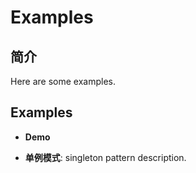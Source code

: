 # Examples

## 简介

Here are some examples.

## Examples

- **<a onclick="loadMarkdown('Examples/Demo')">Demo</a>**

- **单例模式**: singleton pattern description.
